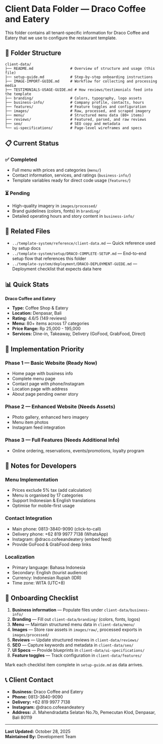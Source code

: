 # Client Data Folder — Draco Coffee and Eatery

This folder contains all tenant-specific information for Draco Coffee and Eatery that we use to configure the restaurant template.

## 📁 Folder Structure

```
client-data/
├── README.md                 # Overview of structure and usage (this file)
├── setup-guide.md            # Step-by-step onboarding instructions
├── IMAGE-IMPORT-GUIDE.md     # Workflow for collecting and processing media
├── TESTIMONIALS-USAGE-GUIDE.md # How reviews/testimonials feed into the template
├── branding/                 # Colors, typography, logo assets
├── business-info/            # Company profile, contacts, hours
├── features/                 # Feature toggles and configuration
├── images/                   # Raw, processed, and scraped imagery
├── menu/                     # Structured menu data (80+ items)
├── reviews/                  # Featured, parsed, and raw reviews
├── seo/                      # SEO copy and metadata
└── ui-specifications/        # Page-level wireframes and specs
```

## 📋 Current Status

### ✅ Completed
- Full menu with prices and categories (`menu/`)
- Contact information, services, and ratings (`business-info/`)
- Template variables ready for direct code usage (`features/`)

### ⏳ Pending
- High-quality imagery in `images/processed/`
- Brand guidelines (colors, fonts) in `branding/`
- Detailed operating hours and story content in `business-info/`

## 🔗 Related Files

- `../template-system/reference/client-data.md` — Quick reference used by setup docs
- `../template-system/setup/DRACO-COMPLETE-SETUP.md` — End-to-end setup flow that references this folder
- `../template-system/deployment/DRACO-DEPLOYMENT-GUIDE.md` — Deployment checklist that expects data here

## 📊 Quick Stats

**Draco Coffee and Eatery**
- **Type:** Coffee Shop & Eatery
- **Location:** Denpasar, Bali
- **Rating:** 4.6/5 (149 reviews)
- **Menu:** 80+ items across 17 categories
- **Price Range:** Rp 25,000 - 195,000
- **Services:** Dine-in, Takeaway, Delivery (GoFood, GrabFood, Direct)

## 🎯 Implementation Priority

### Phase 1 — Basic Website (Ready Now)
- Home page with business info
- Complete menu page
- Contact page with phone/Instagram
- Location page with address
- About page pending owner story

### Phase 2 — Enhanced Website (Needs Assets)
- Photo gallery, enhanced hero imagery
- Menu item photos
- Instagram feed integration

### Phase 3 — Full Features (Needs Additional Info)
- Online ordering, reservations, events/promotions, loyalty program

## 📝 Notes for Developers

### Menu Implementation
- Prices exclude 5% tax (add calculation)
- Menu is organised by 17 categories
- Support Indonesian & English translations
- Optimise for mobile-first usage

### Contact Integration
- Main phone: 0813-3840-9090 (click-to-call)
- Delivery phone: +62 819 9977 7138 (WhatsApp)
- Instagram: @draco.cofeeandeatery (embed feed)
- Provide GoFood & GrabFood deep links

### Localization
- Primary language: Bahasa Indonesia
- Secondary: English (tourist audience)
- Currency: Indonesian Rupiah (IDR)
- Time zone: WITA (UTC+8)

## 🚀 Onboarding Checklist

1. **Business information** — Populate files under `client-data/business-info/`
2. **Branding** — Fill out `client-data/branding/` (colors, fonts, logos)
3. **Menu** — Maintain structured menu data in `client-data/menu/`
4. **Images** — Store raw assets in `images/raw/`, processed exports in `images/processed/`
5. **Reviews** — Update structured reviews in `client-data/reviews/`
6. **SEO** — Capture keywords and metadata in `client-data/seo/`
7. **UI Specs** — Provide blueprints in `client-data/ui-specifications/`
8. **Feature toggles** — Track configuration in `client-data/features/`

Mark each checklist item complete in `setup-guide.md` as data arrives.

## 📞 Client Contact

- **Business:** Draco Coffee and Eatery
- **Phone:** 0813-3840-9090
- **Delivery:** +62 819 9977 7138
- **Instagram:** @draco.cofeeandeatery
- **Address:** Jl. Mahendradatta Selatan No.7b, Pemecutan Klod, Denpasar, Bali 80119

---

**Last Updated:** October 28, 2025  
**Maintained By:** Development Team
